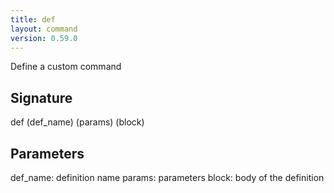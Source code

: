 ```yaml
---
title: def
layout: command
version: 0.59.0
---
```


Define a custom command

## Signature

def (def_name) (params) (block)

## Parameters

  def_name: definition name
  params: parameters
  block: body of the definition

